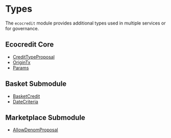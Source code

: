 # Types

The `ecocredit` module provides additional types used in multiple services or for governance.

## Ecocredit Core

<!-- listed alphabetically -->

- [CreditTypeProposal](https://buf.build/regen/regen-ledger/docs/main:regen.ecocredit.v1#regen.ecocredit.v1.CreditTypeProposal)
- [OriginTx](https://buf.build/regen/regen-ledger/docs/main:regen.ecocredit.v1#regen.ecocredit.v1.OriginTx)
- [Params](https://buf.build/regen/regen-ledger/docs/main:regen.ecocredit.v1#regen.ecocredit.v1.Params)

## Basket Submodule

<!-- listed alphabetically -->

- [BasketCredit](https://buf.build/regen/regen-ledger/docs/main:regen.ecocredit.basket.v1#regen.ecocredit.basket.v1.BasketCredit)
- [DateCriteria](https://buf.build/regen/regen-ledger/docs/main:regen.ecocredit.basket.v1#regen.ecocredit.basket.v1.DateCriteria)

## Marketplace Submodule

<!-- listed alphabetically -->

- [AllowDenomProposal](https://buf.build/regen/regen-ledger/docs/main:regen.ecocredit.marketplace.v1#regen.ecocredit.marketplace.v1.AllowDenomProposal)
